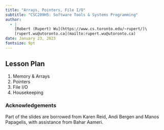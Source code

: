 ```yaml
---
title: "Arrays, Pointers, File I/O"
subtitle: "CSC209H5: Software Tools & Systems Programming"
author:
  - |
    [Robert (Rupert) Wu](https://www.cs.toronto.edu/~rupert/)\
    [rupert.wu@utoronto.ca](mailto:rupert.wu@utoronto.ca)
date: January 23, 2023
fontsize: 9pt
---
```


## Lesson Plan

1. Memory & Arrays
2. Pointers
3. File I/O
4. Housekeeping

### Acknowledgements

Part of the slides are borrowed from Karen Reid, Andi Bergen and Manos Papagelis, with assistance from Bahar Aameri.

